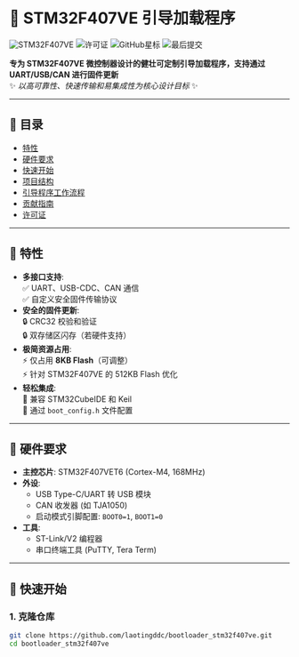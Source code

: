 # 🚀 STM32F407VE 引导加载程序

![STM32F407VE](https://img.shields.io/badge/STM32F4-Discovery-blue?logo=stmicroelectronics&style=flat)
![许可证](https://img.shields.io/badge/License-MIT-green)
![GitHub星标](https://img.shields.io/github/stars/laotingddc/bootloader_stm32f407ve?style=social)
![最后提交](https://img.shields.io/github/last-commit/laotingddc/bootloader_stm32f407ve)

**专为 STM32F407VE 微控制器设计的健壮可定制引导加载程序，支持通过 UART/USB/CAN 进行固件更新**  
✨ *以高可靠性、快速传输和易集成性为核心设计目标* ✨

---

## 📌 目录
- [特性](#-特性)
- [硬件要求](#-硬件要求)
- [快速开始](#-快速开始)
- [项目结构](#-项目结构)
- [引导程序工作流程](#-引导程序工作流程)
- [贡献指南](#-贡献指南)
- [许可证](#-许可证)

---

## 🌟 特性
- **多接口支持**:  
  ✅ UART、USB-CDC、CAN 通信  
  ✅ 自定义安全固件传输协议
- **安全的固件更新**:  
  🔒 CRC32 校验和验证  
  🔒 双存储区闪存（若硬件支持）
- **极简资源占用**:  
  ⚡ 仅占用 **8KB Flash**（可调整）  
  ⚡ 针对 STM32F407VE 的 512KB Flash 优化
- **轻松集成**:  
  🔧 兼容 STM32CubeIDE 和 Keil  
  🔧 通过 `boot_config.h` 文件配置

---

## 🔧 硬件要求
- **主控芯片**: STM32F407VET6 (Cortex-M4, 168MHz)
- **外设**:
  - USB Type-C/UART 转 USB 模块
  - CAN 收发器 (如 TJA1050)
  - 启动模式引脚配置: `BOOT0=1`, `BOOT1=0`
- **工具**:
  - ST-Link/V2 编程器
  - 串口终端工具 (PuTTY, Tera Term)

---

## 🚀 快速开始

### 1. 克隆仓库
```bash
git clone https://github.com/laotingddc/bootloader_stm32f407ve.git
cd bootloader_stm32f407ve